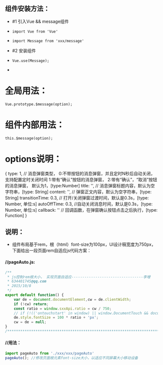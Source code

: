 
## 组件安装方法：
 *   #1 引入Vue && message组件
 *     import Vue from 'Vue' 
 *     import Message from 'xxx/message'
 *   #2 安装组件
 *     Vue.use(Message);
 * 
 # 全局用法：
    Vue.prototype.$message(option);
  
 # 组件内部用法：
    this.$message(option);
  
 # options说明：
  {
      type: 1, // 消息弹窗类型，
                 0:不带按钮的消息弹窗，并且定时N秒后自动关闭，支持配置定时关闭时间
                 1:带有“确认”按钮的消息弹窗，
                 2:带有“确认”，“取消”按钮的消息弹窗，
                 默认为1，[type:Number]
      title: '', // 消息弹窗标题内容，默认为空字符串，[type: String]
      content: '', // 弹窗正文内容，默认为空字符串，[type: String]
      transitionTime: 0.3, // 打开/关闭弹窗过渡时间，默认是0.3s，[type: Number, 单位:s]
      autoOffTime: 0.3, //自动关闭消息时间，默认是0.3s，[type: Number, 单位:s]
      callback: '' // 回调函数，在弹窗确认按钮点击之后执行，[type: Function]
  }
 
## 说明：
- 组件布局基于rem，根（html）font-size为100px，UI设计稿宽度为750px，下面给出一段页面rem自适应js代码方案：
#### //pageAuto.js:
```js
/**
 * js控制rem根大小， 实现页面自适应---------------------------------李增
 * 634401745@qq.com
 * 2015/10/8
 */
export default function() {
    var de = document.documentElement,cw = de.clientWidth;
    if (!cw) return;
    const ratio = window.sxxApi.ratio = cw / 750;
    // if (!(('ontouchstart' in window) || window.DocumentTouch && document instanceof DocumentTouch)) cw = 450;
    de.style.fontSize = 100 * ratio + 'px';
    cw = de = null;
}
/******************************************************************************************/
```
#### //用法：
```js
import pageAuto from './xxx/xxx/pageAuto'
pageAuto();	//修改页面根元素font-size大小，以适应不同屏幕大小移动设备
```
